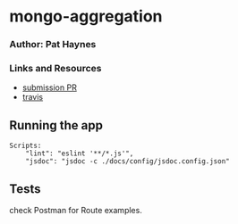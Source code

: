 # mongo-aggregation

### Author: Pat Haynes

### Links and Resources
* [submission PR](https://github.com/patHaynes-401-advanced-javascript/mongo-aggregation/pull/1)
* [travis](https://travis-ci.com/patHaynes-401-advanced-javascript/mongo-aggregation)


## Running the app
    Scripts:
        "lint": "eslint '**/*.js'",
        "jsdoc": "jsdoc -c ./docs/config/jsdoc.config.json"

## Tests
check Postman for Route examples. 

